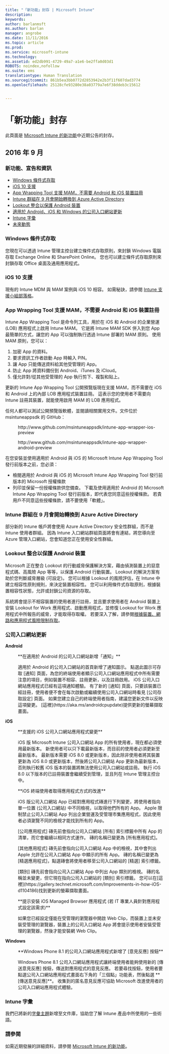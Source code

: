 ```yaml
---
title: "「新功能」封存 | Microsoft Intune"
description: 
keywords: 
author: barlanmsft
ms.author: barlan
manager: angrobe
ms.date: 11/11/2016
ms.topic: article
ms.prod: 
ms.service: microsoft-intune
ms.technology: 
ms.assetid: ed2db991-4729-49a7-a1e6-be2ffa0d03d1
ROBOTS: noindex,nofollow
ms.suite: ems
translationtype: Human Translation
ms.sourcegitcommit: 861b5ea3bb0772d2853942e2b3f11f607dad3774
ms.openlocfilehash: 25128cfe93280e38a03779a7e6f38ddeb3c15612


---
```

# <a name="whats-new-archive"></a>「新功能」封存

此頁面是 [Microsoft Intune 的新功能](whats-new-in-microsoft-intune.md)中近期公告的封存。

## <a name="september-2016"></a>2016 年 9 月
### <a name="new-features-announcements-and-information"></a>新功能、宣告和資訊
* [Windows 條件式存取](#windows-conditional-access)
* [iOS 10 支援](#ios-10-support)
* [App Wrapping Tool 支援 MAM，不需要 Android 和 iOS 裝置註冊](#app-wrapping-tool-supports-mam-without-device-enrollment-for-android-and-ios)
* [Intune 群組在 9 月會開始轉換到 Azure Active Directory](#intune-groups-begin-transitioning-to-azure-active-directory-in-september)
* [Lookout 整合以保護 Android 裝置](#lookout-integration-to-protect-android-devices)
* [適用於 Android、iOS 和 Windows 的公司入口網站更新](#company-portal-updates)
* [Intune 字彙](#intune-glossary)
* [未來動態](#whats-coming)

### <a name="windows-conditional-access"></a>Windows 條件式存取
您現在可以透過 Intune 管理主控台建立條件式存取原則，來封鎖 Windows 電腦存取 Exchange Online 和 SharePoint Online。 您也可以建立條件式存取原則來封鎖存取 Office 桌面及通用應用程式。

### <a name="ios-10-support"></a>iOS 10 支援
現有的 Intune MDM 與 MAM 案例與 iOS 10 相容。 如需秘訣，請參閱 [Intune 支援小組部落格](https://blogs.technet.microsoft.com/intunesupport/2016/09/13/support-tip-intune-support-for-ios-10/)。

### <a name="app-wrapping-tool-supports-mam-without-device-enrollment-for-android-and-ios"></a>App Wrapping Tool 支援 MAM，不需要 Android 和 iOS 裝置註冊
Intune App Wrapping Tool 是命令列工具，用於在 iOS 和 Android 的企業營運 (LOB) 應用程式上啟用 Intune MAM。 它是將 Intune MAM SDK 併入到您 App 最簡單的方式，讓您的 App 可以強制執行透過 Intune 部署的 MAM 原則。 使用 MAM 原則，您可以：

1. 加密 App 的資料。
2. 要求資訊工作者啟動 App 時輸入 PIN。
3. 讓 App 只能傳送資料給其他受管理的 App。
4. 防止 App 將資料備份到 Android、iTunes 及 iCloud。
5. 僅允許對/從其他受管理的 App 執行剪下、複製和貼上。

更新的 Intune App Wrapping Tool 公開預覽版現在支援 MAM，而不需要在 iOS 和 Android 上的內部 LOB 應用程式裝置註冊。 這表示您的使用者不需要向 Intune 註冊其裝置，就能使用啟用 MAM 的 LOB 應用程式。

任何人都可以測試公開預覽版軟體，並閱讀相關實用文件。文件位於 msintuneappsdk 的 GitHub：

<p style="margin-left: 40px">http://www.github.com/msintuneappsdk/intune-app-wrapper-ios-preview

<p style="margin-left: 40px">http://www.github.com/msintuneappsdk/intune-app-wrapper-android-preview

在您安裝並使用適用於 Android 與 iOS 的 Microsoft Intune App Wrapping Tool 發行前版本之前，您必須：

* 檢閱適用於 Android 與 iOS 的 Microsoft Intune App Wrapping Tool 發行前版本的 Microsoft 授權條款
* 列印並保留一份授權條款供您備查。 下載及使用適用於 Android 的 Microsoft Intune App Wrapping Tool 發行前版本，即代表您同意這些授權條款。 若貴用戶不同意這些授權條款，請不要使用「軟體」。
<!---TFS 1235607--->

### <a name="intune-groups-begin-transitioning-to-azure-active-directory-in-september"></a>Intune 群組在 9 月會開始轉換到 Azure Active Directory
部分新的 Intune 帳戶將會使用 Azure Active Directory 安全性群組，而不是 Intune 使用者群組。 因為 Intune 入口網站群組頁面將會有連結，將您導向至 Azure 管理入口網站，您會知道您正在使用安全性群組。

### <a name="lookout-integration-to-protect-android-devices"></a>Lookout 整合以保護 Android 裝置
Microsoft 正在整合 Lookout 的行動威脅保護解決方案，藉由偵測裝置上的惡意程式碼、高風險 App 等等，以保護 Android 行動裝置。 Lookout 的解決方案有助於您判斷威脅層級 (可設定)。 您可以根據 Lookout 的風險評估，在 Intune 中建立相容性原則規則，來決定裝置相容性。 您可以利用條件式存取原則，根據裝置相容性狀態，允許或封鎖公司資源的存取。

系統將會提示不相容裝置的使用者進行註冊，並且要求使用者在 Android 裝置上安裝 Lookout for Work 應用程式、啟動應用程式，並修復 Lookout for Work 應用程式中所報告的威脅，才能取得存取權。 若要深入了解，請參閱[根據裝置、網路和應用程式風險限制存取](restrict-access-based-on-device-network-app-risk.md)。


### <a name="company-portal-updates"></a>公司入口網站更新

__Android__

<p style="margin-left: 40px">**在適用於 Android 的公司入口網站新增「通知」**<br/>
<p style="margin-left: 40px">適用於 Android 的公司入口網站的首頁新增了通知圖示。 點選此圖示可存取 [通知] 頁面，為您的終端使用者顯示公司入口網站應用程式中所有需要注意的項目，例如裝置不相容、註冊更新，以及註冊啟用。 iOS 公司入口網站應用程式已經有這項通知體驗。 有了新的 [通知] 頁面，只要該裝置已經註冊，使用者便不會在每次啟動或繼續使用公司入口網站時看見 [公司存取設定] 頁面。 如果您建立自己的終端使用者指南，建議您更新文件以反映這項變更。 [這裡](https://aka.ms/androidcpupdate)提供更新的螢幕擷取畫面。  

__iOS__
<p style="margin-left: 40px">**支援的 iOS 公司入口網站應用程式變更**<br/>
<p style="margin-left: 40px">iOS 版 Microsoft Intune 公司入口網站 App 的所有使用者，現在都必須使用最新版本。 新使用者可以只下載最新版本，而目前的使用者必須更新至最新版本。 最新版本需要 iOS 8.0 或更新版本，因此除非使用者將其裝置更新為 iOS 8.0 或更新版本，然後將公司入口網站 App 更新為最新版本，否則執行較舊 iOS 版本的裝置將無法使用公司入口網站或註冊。 執行 iOS 8.0 以下版本的已註冊裝置會繼續受到管理，並且列在 Intune 管理主控台中。
<!---TFS 1283165--->

<p style="margin-left: 40px">**iOS 終端使用者取得應用程式方式的改進**<br/>
<p style="margin-left: 40px">iOS 版公司入口網站 App 已經對應用程式磚進行下列變更，將使用者指向單一位置 (公司入口網站) 中不同檢視，以取得他們所有的 App。 Apple 限制禁止公司入口網站 App 列出企業營運及受管理市集應用程式，因此使用者必須瀏覽不同的檢視才能找到所有的 App。

<p style="margin-left: 40px">[公司應用程式] 磚先前會指向公司入口網站 [所有] 索引標籤中所有 App 的清單，而它會繼續以相同方式運作。 磚的名稱已變更為 [所有應用程式]。

<p style="margin-left: 40px">[其他應用程式] 磚先前會指向公司入口網站 App 中的檢視，其中會列出 Apple 允許在公司入口網站 App 中顯示的所有 App。 磚的名稱已變更為 [精選應用程式]，點選磚會將使用者移至公司入口網站的 [精選] 索引標籤。

<p style="margin-left: 40px">[類別] 磚先前會指向公司入口網站 App 中列出 App 類別的檢視。 磚的名稱並未變更，但它現在指向公司入口網站的 [類別] 索引標籤。 您可以在[這裡](https://gallery.technet.microsoft.com/Improvements-in-how-iOS-d1104186)找到更新的螢幕擷取畫面。
  <!---TFS 1317133--->

<p style="margin-left: 40px">**提示安裝 iOS Managed Browser 應用程式 (若 IT 專業人員針對應用程式設定該需求)**<br/>
<p style="margin-left: 40px">如果您已經設定僅能在受管理的瀏覽器中開啟 Web Clip，而裝置上並未安裝受管理的瀏覽器，裝置上的公司入口網站 App 將會提示使用者安裝受管理的瀏覽器，然後才能安裝網 Web Clip。
  <!---TFS 1228570--->

__Windows__
<p style="margin-left: 40px">**Windows Phone 8.1 的公司入口網站應用程式新增了 [意見反應] 按鈕**<br/>
<p style="margin-left: 40px">Windows Phone 8.1 公司入口網站應用程式讓終端使用者能夠使用新的 [傳送意見反應] 按鈕，傳送對應用程式的意見反應。 若要尋找按鈕，使用者要點選公司入口網站應用程式畫面右下角的「三個點」功能表，然後點選 **[傳送意見反應]**。 收集到的匿名意見反應可協助 Microsoft 改進使用者的公司入口網站應用程式體驗。
<!---TFS 1317806--->

### <a name="intune-glossarybr"></a>Intune 字彙</br>
我們已將新的[字彙主題](https://docs.microsoft.com/intune/understand-explore/intune-glossary)新增至文件庫，協助您了解 Intune 產品中所使用的一些術語。

### <a name="see-also"></a>請參閱
如需近期發展的詳細資料，請參閱 [Microsoft Intune 的新功能](whats-new-in-microsoft-intune.md)。



<!--HONumber=Nov16_HO2-->


